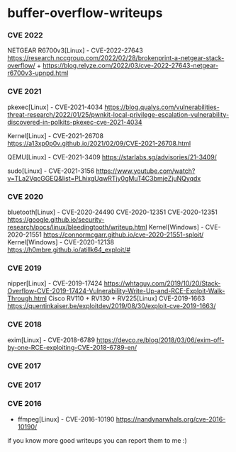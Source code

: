# buffer-overflow-writeups

###  CVE 2022
NETGEAR R6700v3[Linux] - CVE-2022-27643 https://research.nccgroup.com/2022/02/28/brokenprint-a-netgear-stack-overflow/ + https://blog.relyze.com/2022/03/cve-2022-27643-netgear-r6700v3-upnpd.html

###  CVE 2021
pkexec[Linux] - CVE-2021-4034 https://blog.qualys.com/vulnerabilities-threat-research/2022/01/25/pwnkit-local-privilege-escalation-vulnerability-discovered-in-polkits-pkexec-cve-2021-4034

Kernel[Linux] - CVE-2021-26708 https://a13xp0p0v.github.io/2021/02/09/CVE-2021-26708.html

QEMU[Linux] - CVE-2021-3409 https://starlabs.sg/advisories/21-3409/

sudo[Linux] - CVE-2021-3156 https://www.youtube.com/watch?v=TLa2VqcGGEQ&list=PLhixgUqwRTjy0gMuT4C3bmjeZjuNQyqdx

###  CVE 2020
bluetooth[Linux] - CVE-2020-24490 CVE-2020-12351 CVE-2020-12351 https://google.github.io/security-research/pocs/linux/bleedingtooth/writeup.html
Kernel[Windows] - CVE-2020-21551 https://connormcgarr.github.io/cve-2020-21551-sploit/
Kernel[Windows] - CVE-2020-12138 https://h0mbre.github.io/atillk64_exploit/#

###  CVE 2019
nipper[Linux] - CVE-2019-17424  https://whtaguy.com/2019/10/20/Stack-Overflow-CVE-2019-17424-Vulnerability-Write-Up-and-RCE-Exploit-Walk-Through.html
Cisco RV110 + RV130 + RV225[Linux] CVE-2019-1663 https://quentinkaiser.be/exploitdev/2019/08/30/exploit-cve-2019-1663/

###  CVE 2018
exim[Linux] - CVE-2018-6789 https://devco.re/blog/2018/03/06/exim-off-by-one-RCE-exploiting-CVE-2018-6789-en/

###  CVE 2017

###  CVE 2017

###  CVE 2016
- ffmpeg[Linux] - CVE-2016-10190 https://nandynarwhals.org/cve-2016-10190/

if you know more good writeups you can report them to me :)
